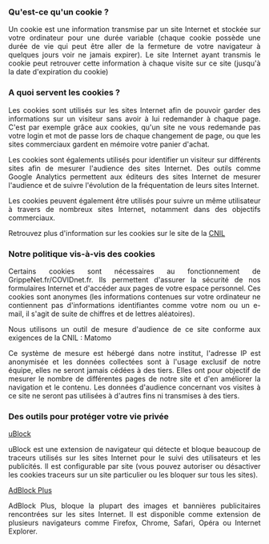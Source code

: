 
### Qu'est-ce qu'un cookie ?

<div class="py-2" style="text-align: justify;text-justify: inter-word;">
Un cookie est une information transmise par un site Internet et stockée sur votre ordinateur pour une durée variable (chaque cookie possède une durée de vie qui peut être aller de la fermeture de votre navigateur à quelques jours voir ne jamais expirer). Le site Internet ayant transmis le cookie peut retrouver cette information à chaque visite sur ce site (jusqu'à la date d'expiration du cookie)
</div>

### A quoi servent les cookies ?

<div class="py-2" style="text-align: justify;text-justify: inter-word;">
Les cookies sont utilisés sur les sites Internet afin de pouvoir garder des informations sur un visiteur sans avoir à lui redemander à chaque page. C'est par exemple grâce aux cookies, qu'un site ne vous redemande pas votre login et mot de passe lors de chaque changement de page, ou que les sites commerciaux gardent en mémoire votre panier d'achat.

Les cookies sont égalements utilisés pour identifier un visiteur sur différents sites afin de mesurer l'audience des sites Internet. Des outils comme Google Analytics permettent aux éditeurs des sites Internet de mesurer l'audience et de suivre l'évolution de la fréquentation de leurs sites Internet.

Les cookies peuvent également être utilisés pour suivre un même utilisateur à travers de nombreux sites Internet, notamment dans des objectifs commerciaux.

Retrouvez plus d'information sur les cookies sur le site de la <a href="https://www.cnil.fr/fr/cookies-et-autres-traceurs">CNIL</a>

</div>

### Notre politique vis-à-vis des cookies

<div class="py-2" style="text-align: justify;text-justify: inter-word;">

Certains cookies sont nécessaires au fonctionnement de GrippeNet.fr/COVIDnet.fr. Ils permettent d'assurer la sécurité de nos formulaires Internet et d'accéder aux pages de votre espace personnel. Ces cookies sont anonymes (les informations contenues sur votre ordinateur ne contiennent pas d'informations identifiantes comme votre nom ou un e-mail, il s'agit de suite de chiffres et de lettres aléatoires).

Nous utilisons un outil de mesure d'audience de ce site conforme aux exigences de la CNIL : Matomo

Ce système de mesure est hébergé dans notre institut, l'adresse IP est anonymisée et les données collectées sont à l'usage exclusif de notre équipe, elles ne seront jamais cédées à des tiers. Elles ont pour objectif de mesurer le nombre de  différentes pages de notre site et d'en améliorer la navigation et le contenu. Les données d'audience concernant vos visites à ce site ne seront pas utilisées à d'autres fins ni transmises à des tiers.

</div>

### Des outils pour protéger votre vie privée

<div class="py-2" style="text-align: justify;text-justify: inter-word;">
<a class="fw-bold" href="https://ublockorigin.com/fr">uBlock</a>

uBlock est une extension de navigateur qui détecte et bloque beaucoup de traceurs utilisés sur les sites Internet pour le suivi des utilisateurs et les publicités. Il est configurable par site (vous pouvez autoriser ou désactiver les cookies traceurs sur un site particulier ou les bloquer sur tous les sites).
</div>

<div class="py-2" style="text-align: justify;text-justify: inter-word;">
<a class="fw-bold" href="https://adblockplus.org/fr/">AdBlock Plus</a>

AdBlock Plus, bloque la plupart des images et bannières publicitaires rencontrées sur les sites Internet. Il est disponible comme extension de plusieurs navigateurs comme Firefox, Chrome, Safari, Opéra ou Internet Explorer.
</div>